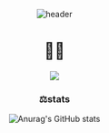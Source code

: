 
<div align="center">
  
![header](https://capsule-render.vercel.app/api?type=Cylinder&color=timeGradient&height=150&section=header&text=YUNJUNG💻&fontSize=30&desc=lena_heo😺&descAlignY=70)  
  
# 🙋‍♀️  
  <a href="https://open.kakao.com/o/sfUsZ18c" target="_blank"><img src="https://img.shields.io/badge/kakaoTalk-fff133?style=flat-square&logo=WeChat&logoColor=black"/></a>
  



### ⚖️stats
![Anurag's GitHub stats](https://github-readme-stats.vercel.app/api?username=yunjungheo&show_icons=true&theme=buefy)
</div>
